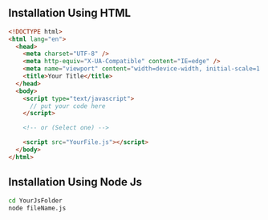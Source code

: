 
## Installation Using HTML

```html
<!DOCTYPE html>
<html lang="en">
  <head>
    <meta charset="UTF-8" />
    <meta http-equiv="X-UA-Compatible" content="IE=edge" />
    <meta name="viewport" content="width=device-width, initial-scale=1.0" />
    <title>Your Title</title>
  </head>
  <body>
    <script type="text/javascript">
      // put your code here
    </script>

    <!-- or (Select one) --> 

    <script src="YourFile.js"></script>
  </body>
</html>

```

## Installation Using Node Js

```bash
cd YourJsFolder
node fileName.js
```


